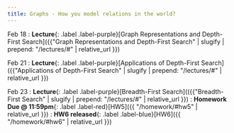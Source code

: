 ```yaml
---
title: Graphs - How you model relations in the world?
---
```



Feb 18
: **Lecture**{: .label .label-purple}[Graph Representations and Depth-First Search]({{"Graph Representations and Depth-First Search" | slugify | prepend: "/lectures/#" | relative_url }})


Feb 21
: **Lecture**{: .label .label-purple}[Applications of Depth-First Search]({{"Applications of Depth-First Search" | slugify | prepend: "/lectures/#" | relative_url }})

Feb 23
: **Lecture**{: .label .label-purple}[Breadth-First Search](({{"Breadth-First Search" | slugify | prepend: "/lectures/#" | relative_url }})
: **Homework Due @ 11:59pm**{: .label .label-red}[HW5]({{ "/homework/#hw5" | relative_url }})
: **HW6 released**{: .label .label-blue}[HW6]({{ "/homework/#hw6" | relative_url }})

